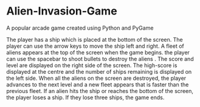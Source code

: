 # Alien-Invasion-Game
A popular arcade game created using Python and PyGame

The player has a ship which is placed at the bottom of the screen. The player can use the arrow keys to move the ship left and right. A fleet of aliens appears at the top of the screen when the game begins. the player can use the spacebar to shoot bullets to destroy the aliens .
The score and level are displayed on the right side of the screen. The high-score is displayed at the centre and the number of ships remaining is displayed on the left side. When all the aliens on the screen are destroyed, the player advances to the next level and a new fleet appears that is faster than the previous fleet. 
If an alien hits the ship or reaches the bottom of the screen, the player loses a ship. If they lose three ships, the game ends.
